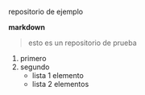 repositorio de ejemplo 

**markdown**

> esto es un repositorio de prueba

1. primero
2. segundo
   - lista 1 elemento
   - lista 2 elementos
